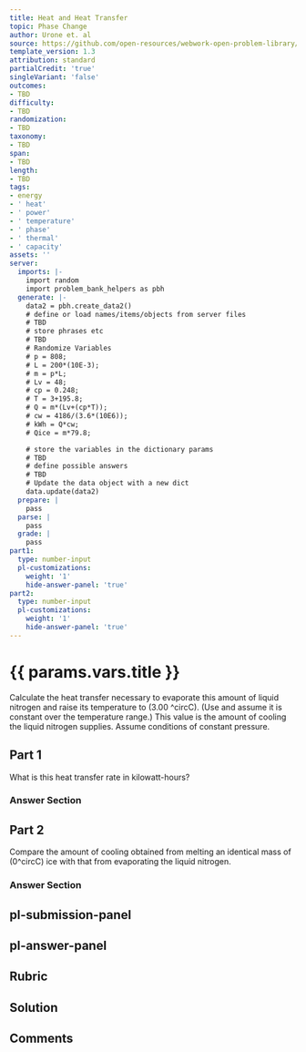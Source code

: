 ```yaml
---
title: Heat and Heat Transfer
topic: Phase Change
author: Urone et. al
source: https://github.com/open-resources/webwork-open-problem-library/tree/master/Contrib/BrockPhysics/College_Physics_Urone/14.Heat_and_Heat_Transfer/14-03.Phase_Change/NU_U17_14_03_018.pg
template_version: 1.3
attribution: standard
partialCredit: 'true'
singleVariant: 'false'
outcomes:
- TBD
difficulty:
- TBD
randomization:
- TBD
taxonomy:
- TBD
span:
- TBD
length:
- TBD
tags:
- energy
- ' heat'
- ' power'
- ' temperature'
- ' phase'
- ' thermal'
- ' capacity'
assets: ''
server:
  imports: |-
    import random
    import problem_bank_helpers as pbh
  generate: |-
    data2 = pbh.create_data2()
    # define or load names/items/objects from server files
    # TBD
    # store phrases etc
    # TBD
    # Randomize Variables
    # p = 808;
    # L = 200*(10E-3);
    # m = p*L;
    # Lv = 48;
    # cp = 0.248;
    # T = 3+195.8;
    # Q = m*(Lv+(cp*T));
    # cw = 4186/(3.6*(10E6));
    # kWh = Q*cw;
    # Qice = m*79.8;

    # store the variables in the dictionary params
    # TBD
    # define possible answers
    # TBD
    # Update the data object with a new dict
    data.update(data2)
  prepare: |
    pass
  parse: |
    pass
  grade: |
    pass
part1:
  type: number-input
  pl-customizations:
    weight: '1'
    hide-answer-panel: 'true'
part2:
  type: number-input
  pl-customizations:
    weight: '1'
    hide-answer-panel: 'true'
---
```


# {{ params.vars.title }} 


Calculate the heat transfer necessary to evaporate this amount of liquid nitrogen and raise its temperature to (3.00 ^circC). (Use and assume it is constant over the temperature range.) This value is the amount of cooling the liquid nitrogen supplies. Assume conditions of constant pressure.

## Part 1 
What is this heat transfer rate in kilowatt-hours? 


 ### Answer Section

## Part 2 
Compare the amount of cooling obtained from melting an identical mass of (0^circC) ice with that from evaporating the liquid nitrogen. 


 ### Answer Section


## pl-submission-panel 


## pl-answer-panel 


## Rubric 


## Solution 


## Comments 


